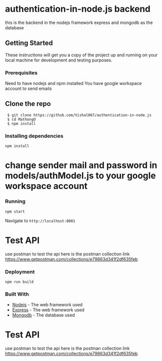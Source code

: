 # authentication-in-node.js backend
this is the backend in the nodejs framework express and mongodb as the database

## Getting Started
These instructions will get you a copy of the project up and running on your local machine for development and testing purposes.
### Prerequisites
Need to have nodejs and npm installed
You have google workspace account to send emails

## Clone the repo
```
 $ git clone https://github.com/Vishal067/authentication-in-node.js
 $ cd MathongO
 $ npm install
```


### Installing dependencies
```
npm install
```
# change sender mail and password in models/authModel.js to your google workspace account

### Running
```
npm start
```
Navigate to `http://localhost:8001`

# Test API
use postman to test the api
here is the postman collection link
https://www.getpostman.com/collections/e79863d341f2df635feb

### Deployment
```
npm run build
```
### Built With
* [Nodejs](https://nodejs.org/en/) - The web framework used
* [Express](https://expressjs.com/) - The web framework used
* [Mongodb](https://www.mongodb.com/) - The database used


# Test API
use postman to test the api
here is the postman collection link
https://www.getpostman.com/collections/e79863d341f2df635feb



